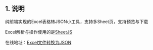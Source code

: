 ## 1. 说明

纯前端实现的Excel表格转JSON小工具，支持多Sheet页，支持预览与下载

Excel解析与操作使用的是[SheetJS](https://github.com/SheetJS/sheetjs)

在线地址：[Excel文件转换为JSON](https://zhnny.github.io/excel2json/)